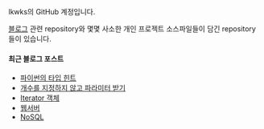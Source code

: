 lkwks의 GitHub 계정입니다.

[블로그](https://lkwks.github.io) 관련 repository와 몇몇 사소한 개인 프로젝트 소스파일들이 담긴 repository들이 있습니다.


#### 최근 블로그 포스트
<!-- BLOG-POST-LIST:START -->
- [파이썬의 타입 힌트](https://lkwks.github.io/python/2022/11/27/%ED%8C%8C%EC%9D%B4%EC%8D%AC%EC%9D%98-%ED%83%80%EC%9E%85-%ED%9E%8C%ED%8A%B8.html)
- [개수를 지정하지 않고 파라미터 받기](https://lkwks.github.io/python/2022/11/27/%EA%B0%9C%EC%88%98%EB%A5%BC-%EC%A7%80%EC%A0%95%ED%95%98%EC%A7%80-%EC%95%8A%EA%B3%A0-%ED%8C%8C%EB%9D%BC%EB%AF%B8%ED%84%B0-%EB%B0%9B%EA%B8%B0.html)
- [Iterator 객체](https://lkwks.github.io/python/2022/11/27/iterator-%EA%B0%9D%EC%B2%B4.html)
- [웹서버](https://lkwks.github.io/%EB%84%A4%ED%8A%B8%EC%9B%8C%ED%81%AC/2022/11/19/%EC%9B%B9%EC%84%9C%EB%B2%84.html)
- [NoSQL](https://lkwks.github.io/db/2022/11/15/nosql.html)
<!-- BLOG-POST-LIST:END -->
  
<!--![Top Langs](https://github-readme-stats.vercel.app/api/top-langs/?username=lkwks)-->
